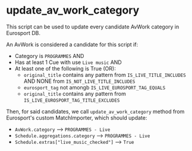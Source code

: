 # update_av_work_category

This script can be used to update every candidate AvWork category in Eurosport DB.

An AvWork is considered a candidate for this script if:

- Category is `PROGRAMMES` AND
- Has at least 1 Cue with use `Live music` AND
- At least one of the following is True (OR):
    - `original_title` contains any pattern from `IS_LIVE_TITLE_INCLUDES` AND NONE from `IS_NOT_LIVE_TITLE_INCLUDES`
    - `eurosport_tag` not amongb `IS_LIVE_EUROSPORT_TAG_EQUALS`
    - `original_title` contains any pattern from `IS_LIVE_EUROSPORT_TAG_TITLE_EXCLUDES`

Then, for said candidates, we call `update_av_work_category` method from Eurosport's custom MatchImporter, which should update:

- `AvWork.category` --> `PROGRAMMES - Live`
- `Schedule.aggregations.category` --> `PROGRAMMES - Live`
- `Schedule.extras["live_music_checked"]` --> `True`
